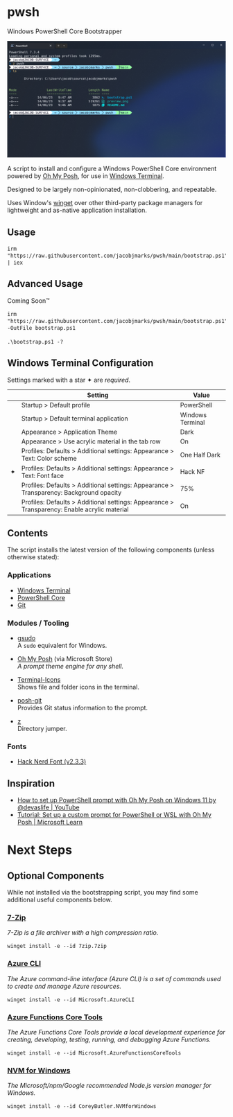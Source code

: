 # pwsh

Windows PowerShell Core Bootstrapper

![Preview](preview.png)

A script to install and configure a Windows PowerShell Core environment powered by [Oh My Posh](https://ohmyposh.dev/), for use in [Windows Terminal](https://learn.microsoft.com/en-au/windows/terminal/).

Designed to be largely non-opinionated, non-clobbering, and repeatable.

Uses Window's [winget](https://learn.microsoft.com/en-us/windows/package-manager/) over other third-party package managers for lightweight and as-native application installation.

## Usage

``` pwsh
irm "https://raw.githubusercontent.com/jacobjmarks/pwsh/main/bootstrap.ps1" | iex
```

## Advanced Usage

Coming Soon&#8482;

``` pwsh
irm "https://raw.githubusercontent.com/jacobjmarks/pwsh/main/bootstrap.ps1" -OutFile bootstrap.ps1

.\bootstrap.ps1 -?
```

## Windows Terminal Configuration

Settings marked with a star &#x2726; are *required*.

|          | Setting                                                                                      | Value            |
| -------- | -------------------------------------------------------------------------------------------- | ---------------- |
|          | Startup > Default profile                                                                    | PowerShell       |
|          | Startup > Default terminal application                                                       | Windows Terminal |
|          | Appearance > Application Theme                                                               | Dark             |
|          | Appearance > Use acrylic material in the tab row                                             | On               |
|          | Profiles: Defaults > Additional settings: Appearance > Text: Color scheme                    | One Half Dark    |
| &#x2726; | Profiles: Defaults > Additional settings: Appearance > Text: Font face                       | Hack NF          |
|          | Profiles: Defaults > Additional settings: Appearance > Transparency: Background opacity      | 75%              |
|          | Profiles: Defaults > Additional settings: Appearance > Transparency: Enable acrylic material | On               |

## Contents

The script installs the latest version of the following components (unless otherwise stated):

### Applications

- [Windows Terminal](https://github.com/microsoft/terminal)
- [PowerShell Core](https://github.com/PowerShell/PowerShell)
- [Git](https://git-scm.com/download/win)

### Modules / Tooling

- [gsudo](https://github.com/gerardog/gsudo)\
  A `sudo` equivalent for Windows.

- [Oh My Posh](https://github.com/jandedobbeleer/oh-my-posh) (via Microsoft Store)\
  *A prompt theme engine for any shell.*

- [Terminal-Icons](https://github.com/devblackops/Terminal-Icons)\
  Shows file and folder icons in the terminal.

- [posh-git](https://github.com/dahlbyk/posh-git)\
  Provides Git status information to the prompt.

- [z](https://github.com/badmotorfinger/z)\
  Directory jumper.

### Fonts

- [Hack Nerd Font (v2.3.3)](https://github.com/ryanoasis/nerd-fonts)

## Inspiration

- [How to set up PowerShell prompt with Oh My Posh on Windows 11 by @devaslife | YouTube](https://youtu.be/5-aK2_WwrmM)
- [Tutorial: Set up a custom prompt for PowerShell or WSL with Oh My Posh | Microsoft Learn](https://learn.microsoft.com/en-us/windows/terminal/tutorials/custom-prompt-setup)

# Next Steps

## Optional Components

While not installed via the bootstrapping script, you may find some additional useful components below.

### [7-Zip](https://www.7-zip.org/)

_7-Zip is a file archiver with a high compression ratio._

``` pwsh
winget install -e --id 7zip.7zip
```

### [Azure CLI](https://github.com/Azure/azure-cli)

_The Azure command-line interface (Azure CLI) is a set of commands used to create and manage Azure resources._

``` pwsh
winget install -e --id Microsoft.AzureCLI
```

### [Azure Functions Core Tools](https://github.com/Azure/azure-functions-core-tools)

_The Azure Functions Core Tools provide a local development experience for creating, developing, testing, running, and debugging Azure Functions._

``` pwsh
winget install -e --id Microsoft.AzureFunctionsCoreTools
```

### [NVM for Windows](https://github.com/coreybutler/nvm-windows)

_The Microsoft/npm/Google recommended Node.js version manager for Windows._

``` pwsh
winget install -e --id CoreyButler.NVMforWindows
```
